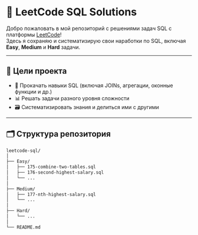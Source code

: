 # 🧠 LeetCode SQL Solutions

Добро пожаловать в мой репозиторий с решениями задач SQL с платформы [LeetCode](https://leetcode.com/problemset/database/)!  
Здесь я сохраняю и систематизирую свои наработки по SQL, включая **Easy**, **Medium** и **Hard** задачи.

---

## 📌 Цели проекта

- 🧠 Прокачать навыки SQL (включая JOINs, агрегации, оконные функции и др.)
- 📊 Решать задачи разного уровня сложности
- 🗃️ Систематизировать знания и делиться ими с другими

---

## 🗂️ Структура репозитория

```bash
leetcode-sql/
│
├── Easy/
│   ├── 175-combine-two-tables.sql
│   ├── 176-second-highest-salary.sql
│   └── ...
│
├── Medium/
│   ├── 177-nth-highest-salary.sql
│   └── ...
│
├── Hard/
│   └── ...
│
└── README.md
